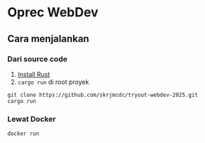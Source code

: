 # Oprec WebDev

## Cara menjalankan

### Dari source code
1. [Install Rust](https://www.rust-lang.org/tools/install)
2. `cargo run` di root proyek
```
git clone https://github.com/skrjmcdc/tryout-webdev-2025.git
cargo run
```

### Lewat Docker
```
docker run
```
